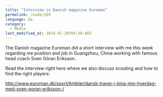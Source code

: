 ```yaml
---
title: "Interview in Danish magazine Euroman"
permalink: /node/169
language: da
category:
  - Media
last_modified_at: 2014-01-30T04:38:40Z
---
```


The Danish magazine Euroman did a short interview with me this week regarding me position and job in Guangzhou, China working with famous head coach Sven Göran Eriksson.

Read the interview right here where we also discuss scouting and how to find the right players:

<http://www.euroman.dk/sport/Artikler/dansk-traner-i-kina-min-hverdag-med-sven-goran-eriksson-/>
